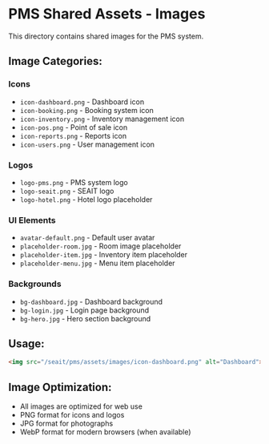 # PMS Shared Assets - Images

This directory contains shared images for the PMS system.

## Image Categories:

### Icons
- `icon-dashboard.png` - Dashboard icon
- `icon-booking.png` - Booking system icon
- `icon-inventory.png` - Inventory management icon
- `icon-pos.png` - Point of sale icon
- `icon-reports.png` - Reports icon
- `icon-users.png` - User management icon

### Logos
- `logo-pms.png` - PMS system logo
- `logo-seait.png` - SEAIT logo
- `logo-hotel.png` - Hotel logo placeholder

### UI Elements
- `avatar-default.png` - Default user avatar
- `placeholder-room.jpg` - Room image placeholder
- `placeholder-item.jpg` - Inventory item placeholder
- `placeholder-menu.jpg` - Menu item placeholder

### Backgrounds
- `bg-dashboard.jpg` - Dashboard background
- `bg-login.jpg` - Login page background
- `bg-hero.jpg` - Hero section background

## Usage:
```html
<img src="/seait/pms/assets/images/icon-dashboard.png" alt="Dashboard">
```

## Image Optimization:
- All images are optimized for web use
- PNG format for icons and logos
- JPG format for photographs
- WebP format for modern browsers (when available)
